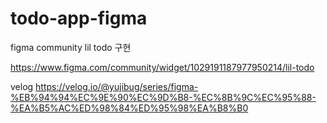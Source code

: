 # todo-app-figma

figma community lil todo 구현

https://www.figma.com/community/widget/1029191187977950214/lil-todo

velog https://velog.io/@yujibug/series/figma-%EB%94%94%EC%9E%90%EC%9D%B8-%EC%8B%9C%EC%95%88-%EA%B5%AC%ED%98%84%ED%95%98%EA%B8%B0
